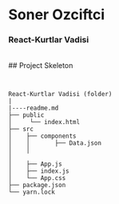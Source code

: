 <h1>Soner Ozciftci</h1>
<h3>React-Kurtlar Vadisi </h3>
<br>
## Project Skeleton

```


React-Kurtlar Vadisi (folder)
|
|----readme.md
├── public
│     └── index.html
├── src
│    ├── components
│    │       ├── Data.json
│    │       
│   
│    ├── App.js
│    ├── index.js
│    └── App.css
├── package.json
└── yarn.lock

```
